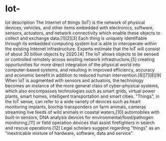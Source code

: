# Iot-
Iot description
The Internet of things (IoT) is the network of physical devices, vehicles, and other items embedded with electronics, software, sensors, actuators, and network connectivity which enable these objects to collect and exchange data.[1][2][3] Each thing is uniquely identifiable through its embedded computing system but is able to interoperate within the existing Internet infrastructure. Experts estimate that the IoT will consist of about 30 billion objects by 2020.[4]
The IoT allows objects to be sensed or controlled remotely across existing network infrastructure,[5] creating opportunities for more direct integration of the physical world into computer-based systems, and resulting in improved efficiency, accuracy and economic benefit in addition to reduced human intervention.[6][7][8][9] When IoT is augmented with sensors and actuators, the technology becomes an instance of the more general class of cyber-physical systems, which also encompasses technologies such as smart grids, virtual power plants, smart homes, intelligent transportation and smart cities.
"Things", in the IoT sense, can refer to a wide variety of devices such as heart monitoring implants, biochip transponders on farm animals, cameras streaming live feeds of wild animals in coastal waters,[10] automobiles with built-in sensors, DNA analysis devices for environmental/food/pathogen monitoring,[11] or field operation devices that assist firefighters in search and rescue operations.[12] Legal scholars suggest regarding "things" as an "inextricable mixture of hardware, software, data and service".
